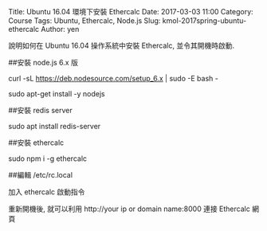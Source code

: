 Title: Ubuntu 16.04 環境下安裝 Ethercalc
Date: 2017-03-03 11:00
Category: Course
Tags: Ubuntu, Ethercalc, Node.js
Slug: kmol-2017spring-ubuntu-ethercalc
Author: yen

說明如何在 Ubuntu 16.04 操作系統中安裝 Ethercalc, 並令其開機時啟動.

<!-- PELICAN_END_SUMMARY -->

##安裝 node.js 6.x 版

curl -sL https://deb.nodesource.com/setup_6.x | sudo -E bash -

sudo apt-get install -y nodejs

##安裝 redis server

sudo apt install redis-server

##安裝 ethercalc

sudo npm i -g ethercalc

##編輯 /etc/rc.local

加入 ethercalc 啟動指令

重新開機後, 就可以利用 http://your ip or domain name:8000 連接 Ethercalc 網頁